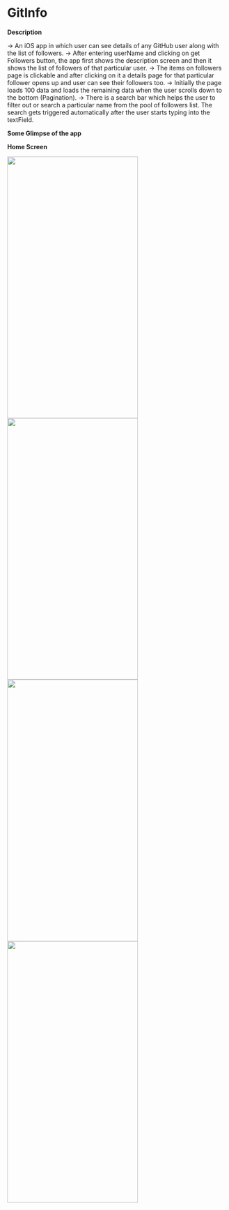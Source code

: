 # GitInfo

**Description**

-> An iOS app in which user can see details of any GitHub user along with the list of followers.
-> After entering userName and clicking on get Followers button, the app first shows the description screen and then it shows the list of followers of that particular user.
-> The items on followers page is clickable and after clicking on it a details page for that particular follower opens up and user can see their followers too.
-> Initially the page loads 100 data and loads the remaining data when the user scrolls down to the bottom (Pagination).
-> There is a search bar which helps the user to filter out or search a particular name from the pool of followers list. The search gets triggered automatically after the user starts typing into the textField.

**Some Glimpse of the app**

**Home Screen**

<img src = "https://user-images.githubusercontent.com/68854742/188560702-e57e62ce-1433-4a75-b8f6-383345d3efb4.png" width = "300" height = "600">

<img src = "https://user-images.githubusercontent.com/68854742/188561016-4b723cb6-9f51-44d0-8432-988d04bc2ce4.png" width = "300" height = "600">

<img src = "https://user-images.githubusercontent.com/68854742/188561108-ebf01d69-c907-49b0-b7ca-2d6859491a36.png" width = "300" height = "600">

<img src = "https://user-images.githubusercontent.com/68854742/188561215-7c7f5297-dca0-48e3-b1a5-4b96e3c1fe85.png" width = "300" height = "600">
